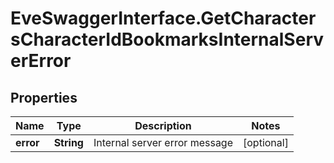 # EveSwaggerInterface.GetCharactersCharacterIdBookmarksInternalServerError

## Properties
Name | Type | Description | Notes
------------ | ------------- | ------------- | -------------
**error** | **String** | Internal server error message | [optional] 


